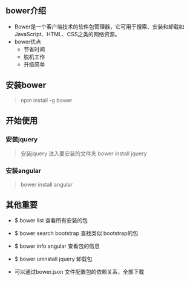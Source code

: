 ## bower介绍

- Bower是一个客户端技术的软件包管理器，它可用于搜索、安装和卸载如JavaScript、HTML、CSS之类的网络资源。
- bower优点
    - 节省时间
    - 脱机工作
    - 升级简单

## 安装bower

> npm install -g bower

## 开始使用

### 安装jquery
> 安装jquery
> 进入要安装的文件夹
> bower install jquery

### 安装angular

> bower install angular

## 其他重要

- $ bower list  查看所有安装的包
- $ bower search bootstrap  查找类似 bootstrap的包
- $ bower info angular      查看包的信息
- $ bower uninstall jquery  卸载包

- 可以通过bower.json 文件配置包的依赖关系，全部下载






